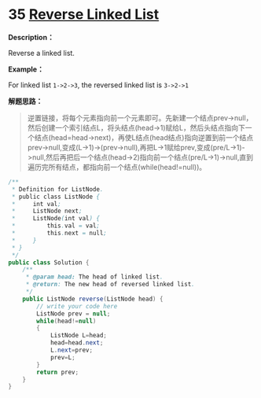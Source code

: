 # 35 [Reverse Linked List](http://www.lintcode.com/en/problem/reverse-linked-list/)

**Description：**

Reverse a linked list.

**Example：**

For linked list `1->2->3`, the reversed linked list is `3->2->1`

**解题思路：**

> 逆置链接，将每个元素指向前一个元素即可。先新建一个结点prev->null，然后创建一个索引结点L，将头结点(head->1)赋给L，然后头结点指向下一个结点(head=head->next)，再使L结点(head结点)指向逆置到前一个结点prev->null,变成(L->1)->(prev->null),再把L->1赋给prev,变成(pre/L->1)->null,然后再把后一个结点(head->2)指向前一个结点(pre/L->1)->null,直到遍历完所有结点，都指向前一个结点(while(head!=null))。

```java
/**
 * Definition for ListNode.
 * public class ListNode {
 *     int val;
 *     ListNode next;
 *     ListNode(int val) {
 *         this.val = val;
 *         this.next = null;
 *     }
 * }
 */ 
public class Solution {
    /**
     * @param head: The head of linked list.
     * @return: The new head of reversed linked list.
     */
    public ListNode reverse(ListNode head) {
        // write your code here
        ListNode prev = null;
        while(head!=null)
        {
            ListNode L=head;
            head=head.next;
            L.next=prev;
            prev=L;
        }
        return prev;
    }
}
```

